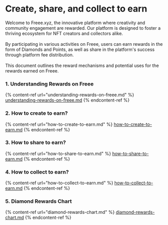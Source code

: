 # Create, share, and collect to earn

Welcome to Freee.xyz, the innovative platform where creativity and community engagement are rewarded. Our platform is designed to foster a thriving ecosystem for NFT creators and collectors alike. \
\
By participating in various activities on Freee, users can earn rewards in the form of Diamonds and Points, as well as share in the platform's success through platform fee distribution. \
\
This document outlines the reward mechanisms and potential uses for the rewards earned on Freee.

### 1. Understanding Rewards on Freee

{% content-ref url="understanding-rewards-on-freee.md" %}
[understanding-rewards-on-freee.md](understanding-rewards-on-freee.md)
{% endcontent-ref %}

### 2. How to create to earn?

{% content-ref url="how-to-create-to-earn.md" %}
[how-to-create-to-earn.md](how-to-create-to-earn.md)
{% endcontent-ref %}

### 3. How to share to earn?

{% content-ref url="how-to-share-to-earn.md" %}
[how-to-share-to-earn.md](how-to-share-to-earn.md)
{% endcontent-ref %}

### 4. How to collect to earn?

{% content-ref url="how-to-collect-to-earn.md" %}
[how-to-collect-to-earn.md](how-to-collect-to-earn.md)
{% endcontent-ref %}

### 5. Diamond Rewards Chart

{% content-ref url="diamond-rewards-chart.md" %}
[diamond-rewards-chart.md](diamond-rewards-chart.md)
{% endcontent-ref %}









